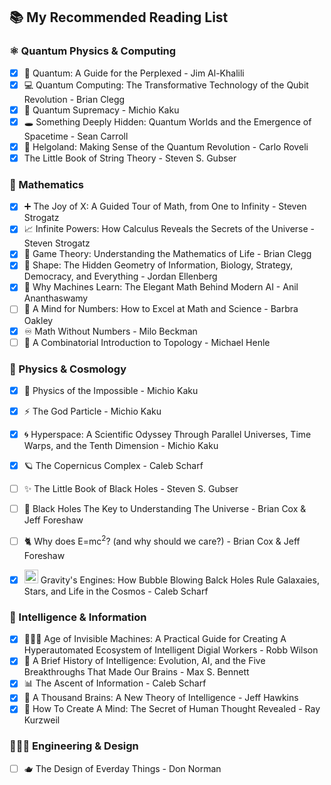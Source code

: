 

## 📚 My Recommended Reading List

### ⚛️ Quantum Physics & Computing

* [x] 🔬 Quantum: A Guide for the Perplexed - Jim Al-Khalili
* [x] 💻 Quantum Computing: The Transformative Technology of the Qubit Revolution - Brian Clegg
* [x] 🌌 Quantum Supremacy - Michio Kaku
* [x] 🕳️ Something Deeply Hidden: Quantum Worlds and the Emergence of Spacetime - Sean Carroll
* [x] 🔭 Helgoland: Making Sense of the Quantum Revolution - Carlo Roveli
* [x] The Little Book of String Theory - Steven S. Gubser

### 🧮 Mathematics

* [x] ➕ The Joy of X: A Guided Tour of Math, from One to Infinity - Steven Strogatz
* [x] 📈 Infinite Powers: How Calculus Reveals the Secrets of the Universe - Steven Strogatz
* [x] 🎯 Game Theory: Understanding the Mathematics of Life - Brian Clegg
* [x] 📐 Shape: The Hidden Geometry of Information, Biology, Strategy, Democracy, and Everything - Jordan Ellenberg
* [x] 🤖 Why Machines Learn: The Elegant Math Behind Modern AI - Anil Ananthaswamy
* [ ] 🧮 A Mind for Numbers: How to Excel at Math and Science - Barbra Oakley
* [x] ♾️ Math Without Numbers - Milo Beckman
* [ ] 🔗 A Combinatorial Introduction to Topology - Michael Henle

### 🚀 Physics & Cosmology

* [x] 🌠 Physics of the Impossible - Michio Kaku
* [x] ⚡ The God Particle - Michio Kaku
* [x] 🌀 Hyperspace: A Scientific Odyssey Through Parallel Universes, Time Warps, and the Tenth Dimension - Michio Kaku
* [x] 🪐 The Copernicus Complex - Caleb Scharf
* [ ] ✨ The Little Book of Black Holes - Steven S. Gubser
* [ ] 🌌 Black Holes The Key to Understanding The Universe - Brian Cox & Jeff Foreshaw
* [ ] 🐈 Why does E=mc<sup>2</sup>? (and why should we care?) - Brian Cox & Jeff Foreshaw
* [x] <img width="22" height="22" alt="image" src="https://github.com/user-attachments/assets/2f390c7c-a10c-430d-8a73-b6eef6f363b3" /> Gravity's Engines: How Bubble Blowing Balck Holes Rule Galaxaies, Stars, and Life in the Cosmos - Caleb Scharf


### 🧠 Intelligence & Information

* [x] 👨🏻‍💻 Age of Invisible Machines: A Practical Guide for Creating A Hyperautomated Ecosystem of Intelligent Digial Workers - Robb Wilson
* [x] 🤖 A Brief History of Intelligence: Evolution, AI, and the Five Breakthroughs That Made Our Brains - Max S. Bennett
* [x] 📊 The Ascent of Information - Caleb Scharf​​​​​​​​​​​​​​​​
* [x] 🧠 A Thousand Brains: A New Theory of Intelligence - Jeff Hawkins
* [x] 🧫 How To Create A Mind: The Secret of Human Thought Revealed - Ray Kurzweil

### 👨🏻‍💻 Engineering & Design
* [ ] 🫖 The Design of Everday Things - Don Norman
